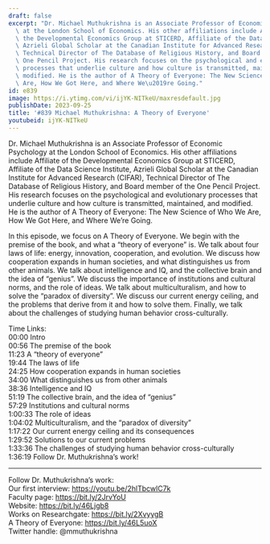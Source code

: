```yaml
---
draft: false
excerpt: "Dr. Michael Muthukrishna is an Associate Professor of Economic Psychology\
  \ at the London School of Economics. His other affiliations include Affiliate of\
  \ the Developmental Economics Group at STICERD, Affiliate of the Data Science Institute,\
  \ Azrieli Global Scholar at the Canadian Institute for Advanced Research (CIFAR),\
  \ Technical Director of The Database of Religious History, and Board member of the\
  \ One Pencil Project. His research focuses on the psychological and evolutionary\
  \ processes that underlie culture and how culture is transmitted, maintained, and\
  \ modified. He is the author of A Theory of Everyone: The New Science of Who We\
  \ Are, How We Got Here, and Where We\u2019re Going."
id: e839
image: https://i.ytimg.com/vi/ijYK-NITkeU/maxresdefault.jpg
publishDate: 2023-09-25
title: '#839 Michael Muthukrishna: A Theory of Everyone'
youtubeid: ijYK-NITkeU
---
```

Dr. Michael Muthukrishna is an Associate Professor of Economic Psychology at the London School of Economics. His other affiliations include Affiliate of the Developmental Economics Group at STICERD, Affiliate of the Data Science Institute, Azrieli Global Scholar at the Canadian Institute for Advanced Research (CIFAR), Technical Director of The Database of Religious History, and Board member of the One Pencil Project. His research focuses on the psychological and evolutionary processes that underlie culture and how culture is transmitted, maintained, and modified. He is the author of A Theory of Everyone: The New Science of Who We Are, How We Got Here, and Where We’re Going.

In this episode, we focus on A Theory of Everyone. We begin with the premise of the book, and what a “theory of everyone” is. We talk about four laws of life: energy, innovation, cooperation, and evolution. We discuss how cooperation expands in human societies, and what distinguishes us from other animals. We talk about intelligence and IQ, and the collective brain and the idea of “genius”. We discuss the importance of institutions and cultural norms, and the role of ideas. We talk about multiculturalism, and how to solve the “paradox of diversity”. We discuss our current energy ceiling, and the problems that derive from it and how to solve them. Finally, we talk about the challenges of studying human behavior cross-culturally.

Time Links:  
00:00  Intro  
00:56  The premise of the book  
11:23  A “theory of everyone”  
19:44  The laws of life   
24:25  How cooperation expands in human societies  
34:00  What distinguishes us from other animals  
38:36  Intelligence and IQ  
51:19  The collective brain, and the idea of “genius”  
57:29  Institutions and cultural norms  
1:00:33  The role of ideas  
1:04:02  Multiculturalism, and the “paradox of diversity”  
1:17:22  Our current energy ceiling and its consequences  
1:29:52  Solutions to our current problems  
1:33:36  The challenges of studying human behavior cross-culturally  
1:36:19  Follow Dr. Muthukrishna’s work!

---

Follow Dr. Muthukrishna’s work:  
Our first interview: https://youtu.be/2hlTbcwlC7k  
Faculty page: https://bit.ly/2JrvYoU  
Website: https://bit.ly/46Ljgb8  
Works on Researchgate: https://bit.ly/2XvyygB  
A Theory of Everyone: https://bit.ly/46L5uoX  
Twitter handle: @mmuthukrishna
